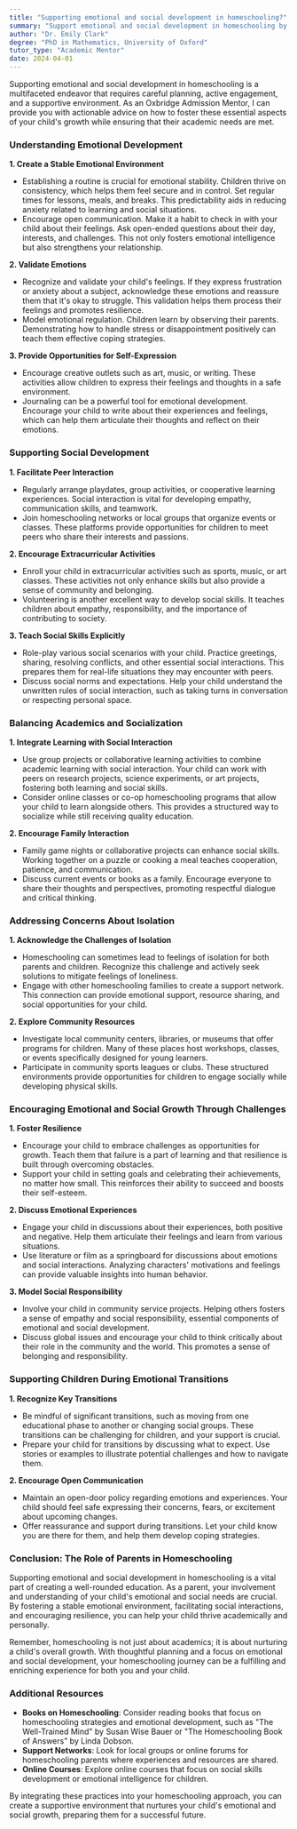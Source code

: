 ```yaml
---
title: "Supporting emotional and social development in homeschooling?"
summary: "Support emotional and social development in homeschooling by creating a stable routine, engaging actively, and fostering a nurturing environment."
author: "Dr. Emily Clark"
degree: "PhD in Mathematics, University of Oxford"
tutor_type: "Academic Mentor"
date: 2024-04-01
---
```


Supporting emotional and social development in homeschooling is a multifaceted endeavor that requires careful planning, active engagement, and a supportive environment. As an Oxbridge Admission Mentor, I can provide you with actionable advice on how to foster these essential aspects of your child's growth while ensuring that their academic needs are met. 

### Understanding Emotional Development

**1. Create a Stable Emotional Environment**
   - Establishing a routine is crucial for emotional stability. Children thrive on consistency, which helps them feel secure and in control. Set regular times for lessons, meals, and breaks. This predictability aids in reducing anxiety related to learning and social situations.
   - Encourage open communication. Make it a habit to check in with your child about their feelings. Ask open-ended questions about their day, interests, and challenges. This not only fosters emotional intelligence but also strengthens your relationship.

**2. Validate Emotions**
   - Recognize and validate your child's feelings. If they express frustration or anxiety about a subject, acknowledge these emotions and reassure them that it's okay to struggle. This validation helps them process their feelings and promotes resilience.
   - Model emotional regulation. Children learn by observing their parents. Demonstrating how to handle stress or disappointment positively can teach them effective coping strategies.

**3. Provide Opportunities for Self-Expression**
   - Encourage creative outlets such as art, music, or writing. These activities allow children to express their feelings and thoughts in a safe environment. 
   - Journaling can be a powerful tool for emotional development. Encourage your child to write about their experiences and feelings, which can help them articulate their thoughts and reflect on their emotions.

### Supporting Social Development

**1. Facilitate Peer Interaction**
   - Regularly arrange playdates, group activities, or cooperative learning experiences. Social interaction is vital for developing empathy, communication skills, and teamwork. 
   - Join homeschooling networks or local groups that organize events or classes. These platforms provide opportunities for children to meet peers who share their interests and passions.

**2. Encourage Extracurricular Activities**
   - Enroll your child in extracurricular activities such as sports, music, or art classes. These activities not only enhance skills but also provide a sense of community and belonging.
   - Volunteering is another excellent way to develop social skills. It teaches children about empathy, responsibility, and the importance of contributing to society.

**3. Teach Social Skills Explicitly**
   - Role-play various social scenarios with your child. Practice greetings, sharing, resolving conflicts, and other essential social interactions. This prepares them for real-life situations they may encounter with peers.
   - Discuss social norms and expectations. Help your child understand the unwritten rules of social interaction, such as taking turns in conversation or respecting personal space.

### Balancing Academics and Socialization

**1. Integrate Learning with Social Interaction**
   - Use group projects or collaborative learning activities to combine academic learning with social interaction. Your child can work with peers on research projects, science experiments, or art projects, fostering both learning and social skills.
   - Consider online classes or co-op homeschooling programs that allow your child to learn alongside others. This provides a structured way to socialize while still receiving quality education.

**2. Encourage Family Interaction**
   - Family game nights or collaborative projects can enhance social skills. Working together on a puzzle or cooking a meal teaches cooperation, patience, and communication.
   - Discuss current events or books as a family. Encourage everyone to share their thoughts and perspectives, promoting respectful dialogue and critical thinking.

### Addressing Concerns About Isolation

**1. Acknowledge the Challenges of Isolation**
   - Homeschooling can sometimes lead to feelings of isolation for both parents and children. Recognize this challenge and actively seek solutions to mitigate feelings of loneliness.
   - Engage with other homeschooling families to create a support network. This connection can provide emotional support, resource sharing, and social opportunities for your child.

**2. Explore Community Resources**
   - Investigate local community centers, libraries, or museums that offer programs for children. Many of these places host workshops, classes, or events specifically designed for young learners.
   - Participate in community sports leagues or clubs. These structured environments provide opportunities for children to engage socially while developing physical skills.

### Encouraging Emotional and Social Growth Through Challenges

**1. Foster Resilience**
   - Encourage your child to embrace challenges as opportunities for growth. Teach them that failure is a part of learning and that resilience is built through overcoming obstacles.
   - Support your child in setting goals and celebrating their achievements, no matter how small. This reinforces their ability to succeed and boosts their self-esteem.

**2. Discuss Emotional Experiences**
   - Engage your child in discussions about their experiences, both positive and negative. Help them articulate their feelings and learn from various situations. 
   - Use literature or film as a springboard for discussions about emotions and social interactions. Analyzing characters' motivations and feelings can provide valuable insights into human behavior.

**3. Model Social Responsibility**
   - Involve your child in community service projects. Helping others fosters a sense of empathy and social responsibility, essential components of emotional and social development.
   - Discuss global issues and encourage your child to think critically about their role in the community and the world. This promotes a sense of belonging and responsibility.

### Supporting Children During Emotional Transitions

**1. Recognize Key Transitions**
   - Be mindful of significant transitions, such as moving from one educational phase to another or changing social groups. These transitions can be challenging for children, and your support is crucial.
   - Prepare your child for transitions by discussing what to expect. Use stories or examples to illustrate potential challenges and how to navigate them.

**2. Encourage Open Communication**
   - Maintain an open-door policy regarding emotions and experiences. Your child should feel safe expressing their concerns, fears, or excitement about upcoming changes.
   - Offer reassurance and support during transitions. Let your child know you are there for them, and help them develop coping strategies.

### Conclusion: The Role of Parents in Homeschooling

Supporting emotional and social development in homeschooling is a vital part of creating a well-rounded education. As a parent, your involvement and understanding of your child's emotional and social needs are crucial. By fostering a stable emotional environment, facilitating social interactions, and encouraging resilience, you can help your child thrive academically and personally.

Remember, homeschooling is not just about academics; it is about nurturing a child's overall growth. With thoughtful planning and a focus on emotional and social development, your homeschooling journey can be a fulfilling and enriching experience for both you and your child. 

### Additional Resources
- **Books on Homeschooling**: Consider reading books that focus on homeschooling strategies and emotional development, such as "The Well-Trained Mind" by Susan Wise Bauer or "The Homeschooling Book of Answers" by Linda Dobson.
- **Support Networks**: Look for local groups or online forums for homeschooling parents where experiences and resources are shared.
- **Online Courses**: Explore online courses that focus on social skills development or emotional intelligence for children.

By integrating these practices into your homeschooling approach, you can create a supportive environment that nurtures your child's emotional and social growth, preparing them for a successful future.
    
